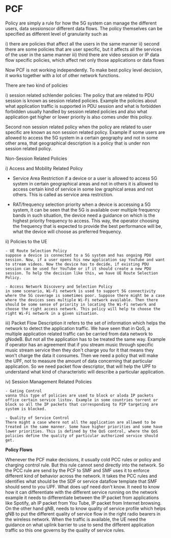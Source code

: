 # PCF

Policy are simply a rule for how the 5G system can manage the different users, data sessionscor different data flows. The policy themselves can be specified as different level of granularity such as

i) there are policies that affect all the users in the same manner
ii) second there are some policies that are user specific, but it affects all the services of the user in the same manner
iii) third there are video session or IP data flow specific policies, which affect net only those applications or data flows

Now PCF is not working independently. To make best policy level decision, it works together with a lot of other network functions.

There are two kind of policies 

i) session related schlender policies: The policy that are related to PDU session is known as session related policies. Example the policies about what application traffic is supported in PDU session and what is forbidden forbidden usually handled by session related policies and also what application get higher or lower priority is also comes under this policy.

Second non session related policy when the policy are related to user specific are known as non session related policy. Example if some users are allowed to access the 5G system in a certain geography and not in some other area, that geographical description is a policy that is under non session related policy.


Non-Session Related Policies

i) Access and Mobility Related Policy
   
   - Service Area Restriction
	if a device or a user is allowed to access 5G system in certain geographical areas and not in others it is allowed to access certain kind of service in some low graphical areas and not others. This is called as service area restriction.

   - RAT/frequency selection priority 
	when a device is accessing a 5G system, it can be seen that the 5G is available over multiple frequency bands in such situation, the device need a guidance on which is the highest priority frequency to access. This way, the operator choosing the frequency that is expected to provide the best performance will be, what the device will choose as preferred frequency.

ii) Policies to the UE
    
    - UE Route Selection Policy
	suppose a device is connected to a 5G system and has ongoing PDU session. Now, if a user opens his new application say YouTube and want to stream videos. Now the device has to decide, if existing PDU session can be used for YouTube or if it should create a new PDU session. To help the decision like this, we have UE Route Selection Policy.

    - Access Network Discovery and Selection Policy
	in some scenario, Wi-Fi network is used to support 5G connectivity where the 5G coverage is sometimes poor. Suppose there might be a case where the devices sees multiple Wi-Fi network available. Then there should be some sense of priority in locating the Wi-Fi network and choose the right access network. This policy will help to choose the right Wi-Fi network in a given situation.

iii) Packet Flow Description
     it refers to the set of information which helps the network to detect the application traffic. We have seen that in QoS, a multiple application related traffic can be carried from data network to gNodeB. But not all the application has to be treated the same way. Example if operator has an agreement that if you stream music through specific music stream service then they don't charge you for it that means they won't charge the data it consumes. Then we need a policy that will make the UPF, not to measure the amount of data concerning that particular application. So we need packet flow descriptor, that will help the UPF to understand what kind of characteristic will describe a particular application.

iv) Session Management Related Policies

    - Gating Control
	vanna this type of policies are used to block or aloda IP packets office certain service listov. Example in some countries torrent or block so all the IP packets that corresponding to P2P targeting are system is blocked.

    - Quality of Service Control
	There might a case where not all the application are allowed to be treated in the same manner. Some have higher priorities and some have lower priorities. This is defined by the QoS control, where the QoS policies define the quality of particular authorized service should get.

**Policy Flows**

Whenever the PCF make decisions, it usually cold PCC rules or policy and charging control rule. But this rule cannot send directly into the network. So the PCC rule are send by the PCF to SMF and SMF uses it to enforce different kind of behavior across the network. It takes the PCC rules and identifies what should be the SDF or service dataflow template that SMF should send to you UPF. What does upf need don't know. It need to know how it can differentiate with the different service running on the network example it needs to differentiate between the IP packet from applications like Spotify, ah IP packet from You Tube, IP packet from Internet browsing. On the other hand gNB, needs to know quality of service profile which helps gNB to put the different quality of service flow in the right radio bearers in the wireless network. When the traffic is available, the UE need the guidance on what uplink barrier to use to send the different application traffic so this one governs by the quality of service rules.

